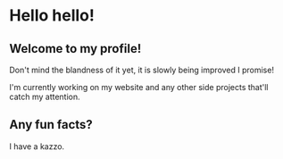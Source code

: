 # Hello hello!

## Welcome to my profile!

Don't mind the blandness of it yet, it is slowly being improved I promise!

I'm currently working on my website and any other side projects that'll catch my attention.

## Any fun facts?
I have a kazzo.
